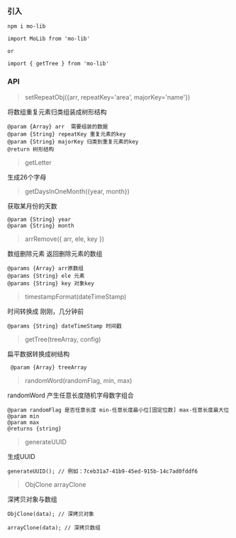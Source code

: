 ### 引入

```
npm i mo-lib

import MoLib from 'mo-lib' 

or 

import { getTree } from 'mo-lib'
```

### API
> setRepeatObj({arr, repeatKey='area', majorKey='name'})

将数组重复元素归类组装成树形结构

```
@param {Array} arr  需要组装的数据
@param {String} repeatKey 重复元素的key 
@param {String} majorKey 归类到重复元素的key
@return 树形结构

```

> getLetter

生成26个字母

> getDaysInOneMonth({year, month})

获取某月份的天数

```
@param {String} year
@param {String} month
```

> arrRemove({ arr, ele, key })

数组删除元素 返回删除元素的数组
```
@params {Array} arr原数组
@params {String} ele 元素
@params {String} key 对象key
```

> timestampFormat(dateTimeStamp)

时间转换成 刚刚，几分钟前

```
@params {String} dateTimeStamp 时间戳
```

> getTree(treeArray, config)

扁平数据转换成树结构

```
 @param {Array} treeArray
```

> randomWord(randomFlag, min, max)

randomWord 产生任意长度随机字母数字组合

```
@param randomFlag 是否任意长度 min-任意长度最小位[固定位数] max-任意长度最大位
@param min
@param max
@returns {string}
```

> generateUUID

生成UUID

```
generateUUID();	// 例如：7ceb31a7-41b9-45ed-915b-14c7ad0fddf6
```

> ObjClone arrayClone

深拷贝对象与数组

```
ObjClone(data);	// 深拷贝对象

arrayClone(data); // 深拷贝数组
```